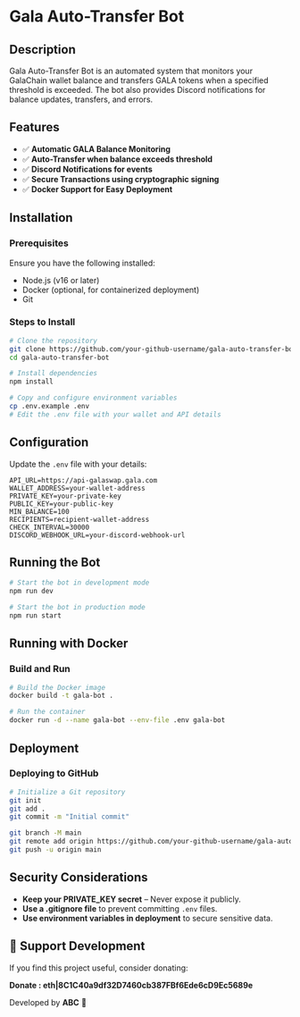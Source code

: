 # Gala Auto-Transfer Bot

## Description

Gala Auto-Transfer Bot is an automated system that monitors your GalaChain wallet balance and transfers GALA tokens when a specified threshold is exceeded. The bot also provides Discord notifications for balance updates, transfers, and errors.

## Features

- ✅ **Automatic GALA Balance Monitoring**
- ✅ **Auto-Transfer when balance exceeds threshold**
- ✅ **Discord Notifications for events**
- ✅ **Secure Transactions using cryptographic signing**
- ✅ **Docker Support for Easy Deployment**

## Installation

### Prerequisites

Ensure you have the following installed:

- Node.js (v16 or later)
- Docker (optional, for containerized deployment)
- Git

### Steps to Install

```sh
# Clone the repository
git clone https://github.com/your-github-username/gala-auto-transfer-bot.git
cd gala-auto-transfer-bot

# Install dependencies
npm install

# Copy and configure environment variables
cp .env.example .env
# Edit the .env file with your wallet and API details
```

## Configuration

Update the `.env` file with your details:

```env
API_URL=https://api-galaswap.gala.com
WALLET_ADDRESS=your-wallet-address
PRIVATE_KEY=your-private-key
PUBLIC_KEY=your-public-key
MIN_BALANCE=100
RECIPIENTS=recipient-wallet-address
CHECK_INTERVAL=30000
DISCORD_WEBHOOK_URL=your-discord-webhook-url
```

## Running the Bot

```sh
# Start the bot in development mode
npm run dev

# Start the bot in production mode
npm run start
```

## Running with Docker

### Build and Run

```sh
# Build the Docker image
docker build -t gala-bot .

# Run the container
docker run -d --name gala-bot --env-file .env gala-bot
```

## Deployment

### Deploying to GitHub

```sh
# Initialize a Git repository
git init
git add .
git commit -m "Initial commit"

git branch -M main
git remote add origin https://github.com/your-github-username/gala-auto-transfer-bot.git
git push -u origin main
```

## Security Considerations

- **Keep your PRIVATE\_KEY secret** – Never expose it publicly.
- **Use a .gitignore file** to prevent committing `.env` files.
- **Use environment variables in deployment** to secure sensitive data.

## **💙 Support Development**
If you find this project useful, consider donating:

**Donate : eth|8C1C40a9df32D7460cb387FBf6Ede6cD9Ec5689e**

Developed by **ABC** 🚀

